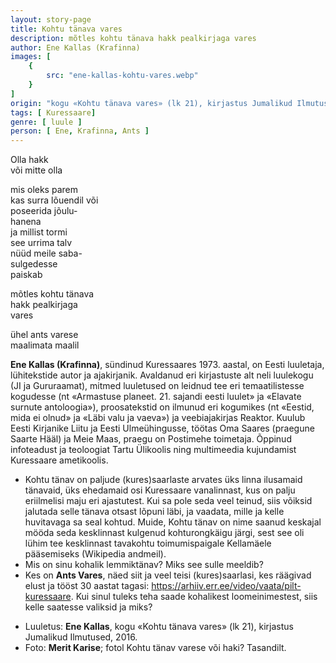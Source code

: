 ```yaml
---
layout: story-page
title: Kohtu tänava vares
description: mõtles kohtu tänava hakk pealkirjaga vares
author: Ene Kallas (Krafinna)
images: [
    {
        src: "ene-kallas-kohtu-vares.webp"
    }
]
origin: "kogu «Kohtu tänava vares» (lk 21), kirjastus Jumalikud Ilmutused, 2016."
tags: [ Kuressaare]
genre: [ luule ]
person: [ Ene, Krafinna, Ants ]
---
```


<!-- # {{$doc.title}} -->

Olla hakk \
või mitte olla

mis oleks parem \
kas surra lõuendil või \
poseerida jõulu- \
hanena \
ja millist tormi \
see urrima talv \
nüüd meile saba- \
sulgedesse \
paiskab

mõtles kohtu tänava \
hakk pealkirjaga \
vares

ühel ants varese \
maalimata maalil


<story-author :author="author" :origin="origin"></story-author>

**Ene Kallas (Krafinna)**, sündinud Kuressaares 1973. aastal, on Eesti luuletaja, lühitekstide autor ja ajakirjanik. Avaldanud eri kirjastuste alt neli luulekogu (JI ja Gururaamat), mitmed luuletused on leidnud tee eri temaatilistesse kogudesse (nt «Armastuse planeet. 21. sajandi eesti luulet» ja «Elavate surnute antoloogia»), proosatekstid on ilmunud eri kogumikes (nt «Eestid, mida ei olnud» ja «Läbi valu ja vaeva») ja veebiajakirjas Reaktor. Kuulub Eesti Kirjanike Liitu ja Eesti Ulmeühingusse, töötas Oma Saares (praegune Saarte Hääl) ja Meie Maas, praegu on Postimehe toimetaja. Õppinud infoteadust ja teoloogiat Tartu Ülikoolis ning multimeedia kujundamist Kuressaare ametikoolis.


<details-wrapper summary="Mis mõtted tekkisid?">

- Kohtu tänav on paljude (kures)saarlaste arvates üks linna ilusamaid tänavaid, üks ehedamaid osi Kuressaare vanalinnast, kus on palju eriilmelisi maju eri ajastutest. Kui sa pole seda veel teinud, siis võiksid jalutada selle tänava otsast lõpuni läbi, ja vaadata, mille ja kelle huvitavaga sa seal kohtud. Muide, Kohtu tänav on nime saanud keskajal mööda seda kesklinnast kulgenud kohturongkäigu järgi, sest see oli lühim tee kesklinnast tavakohtu toimumispaigale Kellamäele pääsemiseks (Wikipedia andmeil). 
- Mis on sinu kohalik lemmiktänav? Miks see sulle meeldib?
- Kes on **Ants Vares**, näed siit ja veel teisi (kures)saarlasi, kes räägivad elust ja tööst 30 aastat tagasi: https://arhiiv.err.ee/video/vaata/pilt-kuressaare. Kui sinul tuleks teha saade kohalikest loomeinimestest, siis kelle saatesse valiksid ja miks?

</details-wrapper>

<details-wrapper summary="Allikad" class="text-sm" icon="icon-park-outline:document-folder">

- Luuletus: **Ene Kallas**, kogu «Kohtu tänava vares» (lk 21), kirjastus Jumalikud Ilmutused, 2016.
- Foto: **Merit Karise**; fotol Kohtu tänav varese või haki? Tasandilt.

</details-wrapper>
